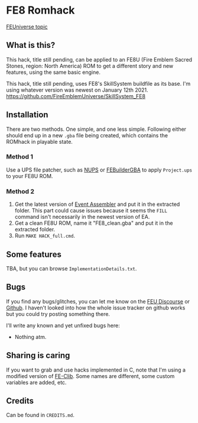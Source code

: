 # FE8 Romhack 

[FEUniverse topic](TODO)

## What is this?

This hack, title still pending, can be applied to an FE8U (Fire Emblem Sacred Stones, region: North America) ROM to get a different story and new features, using the same basic engine.

This hack, title still pending, uses FE8's SkillSystem buildfile as its base. I'm using whatever version was newest on January 12th 2021. https://github.com/FireEmblemUniverse/SkillSystem_FE8

## Installation

There are two methods. One simple, and one less simple. Following either should end up in a new `.gba` file being created, which contains the ROMhack in playable state.

### Method 1
Use a UPS file patcher, such as [NUPS](https://www.romhacking.net/utilities/606/) or [FEBuilderGBA](https://github.com/FEBuilderGBA/FEBuilderGBA) to apply `Project.ups` to your FE8U ROM.

### Method 2
1. Get the latest version of [Event Assembler](https://feuniverse.us/t/event-assembler/1749) and put it in the extracted folder. This part could cause issues because it seems the `FILL` command isn't necessarily in the newest version of EA.
2. Get a clean FE8U ROM, name it "FE8_clean.gba" and put it in the extracted folder.
3. Run `MAKE HACK_full.cmd`.

## Some features

TBA, but you can browse `ImplementationDetails.txt`.

## Bugs

If you find any bugs/glitches, you can let me know on the [FEU Discourse](https://feuniverse.us/u/Huichelaar/) or [Github](https://github.com/Huichelaar). I haven't looked into how the whole issue tracker on github works but you could try posting something there.

I'll write any known and yet unfixed bugs here:
  - Nothing atm.

## Sharing is caring
If you want to grab and use hacks implemented in C, note that I'm using a modified version of [FE-Clib](https://github.com/Huichelaar/FE-CLib). Some names are different, some custom variables are added, etc.

## Credits

Can be found in `CREDITS.md`.
